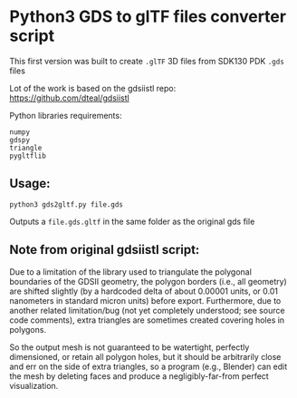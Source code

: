 # Python3 GDS to glTF files converter script

This first version was built to create `.glTF` 3D files from SDK130 PDK `.gds` files

Lot of the work is based on the gdsiistl repo: https://github.com/dteal/gdsiistl

Python libraries requirements:
```
numpy
gdspy
triangle
pygltflib
```

## Usage:

`python3 gds2gltf.py file.gds`

Outputs a `file.gds.gltf` in the same folder as the original gds file


## Note from original gdsiistl script:

Due to a limitation of the library used to triangulate the polygonal boundaries of the GDSII geometry, the polygon borders (i.e., all geometry) are shifted slightly (by a hardcoded delta of about 0.00001 units, or 0.01 nanometers in standard micron units) before export. Furthermore, due to another related limitation/bug (not yet completely understood; see source code comments), extra triangles are sometimes created covering holes in polygons.

So the output mesh is not guaranteed to be watertight, perfectly dimensioned, or retain all polygon holes, but it should be arbitrarily close and err on the side of extra triangles, so a program (e.g., Blender) can edit the mesh by deleting faces and produce a negligibly-far-from perfect visualization.









